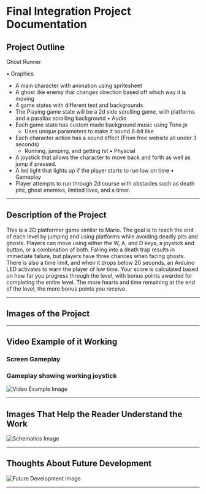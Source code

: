 # Final Integration Project Documentation

## Project Outline

Ghost Runner

• Graphics
  - A main character with animation using spritesheet
  - A ghost like enemy that changes direction based off which way it is moving
  - 4 game states with different text and backgrounds
  - The Playing game state will be a 2d side scrolling game, with platforms and a parallax scrolling background
• Audio
  - Each game state has custom made background music using Tone.js
    - Uses unique parameters to make it sound 8-bit like 
  - Each character action has a sound effect (From free website all under 3 seconds)
    - Running, jumping, and getting hit
• Physcial  
  - A joystick that allows the character to move back and forth as well as jump if pressed.
  - A led light that lights up if the player starts to run low on time
• Gameplay 
  - Player attempts to run through 2d course with obstacles such as death pits, ghost enemies, limited lives, and a timer.
  
---

## Description of the Project

This is a 2D platformer game similar to Mario. The goal is to reach the end of each level by jumping and using platforms while avoiding deadly pits and ghosts. Players can move using either the W, A, and D keys, a joystick and button, or a combination of both. Falling into a death trap results in immediate failure, but players have three chances when facing ghosts. There is also a time limit, and when it drops below 20 seconds, an Arduino LED activates to warn the player of low time. Your score is calculated based on how far you progress through the level, with bonus points awarded for completing the entire level. The more hearts and time remaining at the end of the level, the more bonus points you receive.

---

## Images of the Project



---

## Video Example of it Working

### Screen Gameplay

### Gameplay showing working joystick

![Video Example Image]([https://example.com/video_example.png](https://www.youtube.com/watch?v=00Ni4RLKXig&ab_channel=NicholasDomingue))

---

## Images That Help the Reader Understand the Work

![Schematics Image](https://example.com/schematics.png)

---

## Thoughts About Future Development

![Future Development Image](https://example.com/future_development.png)

---
